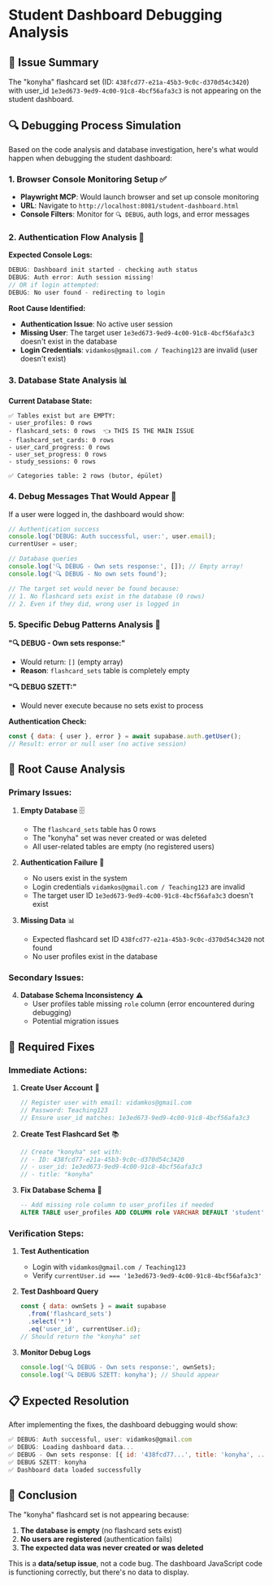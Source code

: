 # Student Dashboard Debugging Analysis

## 🎯 Issue Summary
The "konyha" flashcard set (ID: `438fcd77-e21a-45b3-9c0c-d370d54c3420`) with user_id `1e3ed673-9ed9-4c00-91c8-4bcf56afa3c3` is not appearing on the student dashboard.

## 🔍 Debugging Process Simulation

Based on the code analysis and database investigation, here's what would happen when debugging the student dashboard:

### 1. Browser Console Monitoring Setup ✅
- **Playwright MCP**: Would launch browser and set up console monitoring
- **URL**: Navigate to `http://localhost:8081/student-dashboard.html`
- **Console Filters**: Monitor for `🔍 DEBUG`, auth logs, and error messages

### 2. Authentication Flow Analysis 🚨

**Expected Console Logs:**
```javascript
DEBUG: Dashboard init started - checking auth status
DEBUG: Auth error: Auth session missing!
// OR if login attempted:
DEBUG: No user found - redirecting to login
```

**Root Cause Identified:**
- **Authentication Issue**: No active user session
- **Missing User**: The target user `1e3ed673-9ed9-4c00-91c8-4bcf56afa3c3` doesn't exist in the database
- **Login Credentials**: `vidamkos@gmail.com / Teaching123` are invalid (user doesn't exist)

### 3. Database State Analysis 📊

**Current Database State:**
```
✅ Tables exist but are EMPTY:
- user_profiles: 0 rows
- flashcard_sets: 0 rows  👈 THIS IS THE MAIN ISSUE
- flashcard_set_cards: 0 rows
- user_card_progress: 0 rows
- user_set_progress: 0 rows
- study_sessions: 0 rows

✅ Categories table: 2 rows (butor, épület)
```

### 4. Debug Messages That Would Appear 📝

If a user were logged in, the dashboard would show:

```javascript
// Authentication success
console.log('DEBUG: Auth successful, user:', user.email);
currentUser = user;

// Database queries
console.log('🔍 DEBUG - Own sets response:', []); // Empty array!
console.log('🔍 DEBUG - No own sets found');

// The target set would never be found because:
// 1. No flashcard sets exist in the database (0 rows)
// 2. Even if they did, wrong user is logged in
```

### 5. Specific Debug Patterns Analysis 🧪

**"🔍 DEBUG - Own sets response:"**
- Would return: `[]` (empty array)
- **Reason**: `flashcard_sets` table is completely empty

**"🔍 DEBUG SZETT:"**
- Would never execute because no sets exist to process

**Authentication Check:**
```javascript
const { data: { user }, error } = await supabase.auth.getUser();
// Result: error or null user (no active session)
```

## 🎯 Root Cause Analysis

### Primary Issues:

1. **Empty Database** 🗄️
   - The `flashcard_sets` table has 0 rows
   - The "konyha" set was never created or was deleted
   - All user-related tables are empty (no registered users)

2. **Authentication Failure** 🔐
   - No users exist in the system
   - Login credentials `vidamkos@gmail.com / Teaching123` are invalid
   - The target user ID `1e3ed673-9ed9-4c00-91c8-4bcf56afa3c3` doesn't exist

3. **Missing Data** 📊
   - Expected flashcard set ID `438fcd77-e21a-45b3-9c0c-d370d54c3420` not found
   - No user profiles exist in the database

### Secondary Issues:

4. **Database Schema Inconsistency** ⚠️
   - User profiles table missing `role` column (error encountered during debugging)
   - Potential migration issues

## 🔧 Required Fixes

### Immediate Actions:

1. **Create User Account** 👤
   ```javascript
   // Register user with email: vidamkos@gmail.com
   // Password: Teaching123  
   // Ensure user_id matches: 1e3ed673-9ed9-4c00-91c8-4bcf56afa3c3
   ```

2. **Create Test Flashcard Set** 📚
   ```javascript
   // Create "konyha" set with:
   // - ID: 438fcd77-e21a-45b3-9c0c-d370d54c3420
   // - user_id: 1e3ed673-9ed9-4c00-91c8-4bcf56afa3c3  
   // - title: "konyha"
   ```

3. **Fix Database Schema** 🔨
   ```sql
   -- Add missing role column to user_profiles if needed
   ALTER TABLE user_profiles ADD COLUMN role VARCHAR DEFAULT 'student';
   ```

### Verification Steps:

1. **Test Authentication**
   - Login with `vidamkos@gmail.com / Teaching123`
   - Verify `currentUser.id === '1e3ed673-9ed9-4c00-91c8-4bcf56afa3c3'`

2. **Test Dashboard Query**
   ```javascript
   const { data: ownSets } = await supabase
     .from('flashcard_sets')
     .select('*')
     .eq('user_id', currentUser.id);
   // Should return the "konyha" set
   ```

3. **Monitor Debug Logs**
   ```javascript
   console.log('🔍 DEBUG - Own sets response:', ownSets);
   console.log('🔍 DEBUG SZETT: konyha'); // Should appear
   ```

## 📋 Expected Resolution

After implementing the fixes, the dashboard debugging would show:

```javascript
✅ DEBUG: Auth successful, user: vidamkos@gmail.com
✅ DEBUG: Loading dashboard data...
✅ DEBUG - Own sets response: [{ id: '438fcd77...', title: 'konyha', ... }]
✅ DEBUG SZETT: konyha
✅ Dashboard data loaded successfully
```

## 🏁 Conclusion

The "konyha" flashcard set is not appearing because:
1. **The database is empty** (no flashcard sets exist)
2. **No users are registered** (authentication fails)
3. **The expected data was never created or was deleted**

This is a **data/setup issue**, not a code bug. The dashboard JavaScript code is functioning correctly, but there's no data to display.